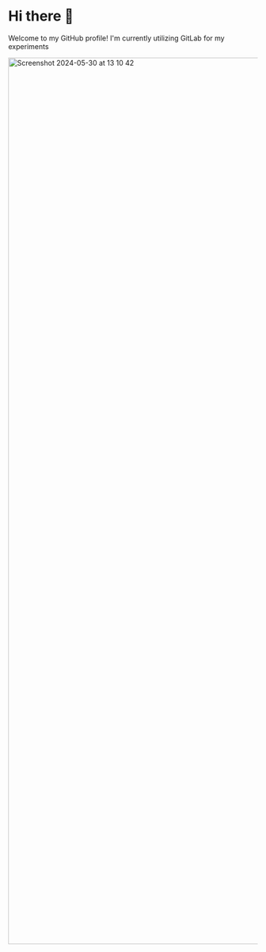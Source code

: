 # Hi there 👋
Welcome to my GitHub profile! I'm currently utilizing GitLab for my experiments

<img width="1791" alt="Screenshot 2024-05-30 at 13 10 42" src="https://github.com/sugiantodenny01/sugiantodenny01/assets/32387597/29454185-e8a8-46b1-b882-08690942f1cb">
